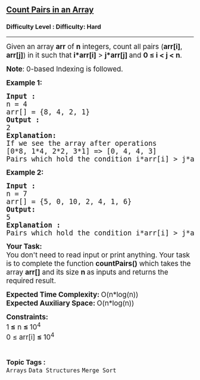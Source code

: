 <h2><a href="https://www.geeksforgeeks.org/problems/count-pairs-in-an-array4145/0">Count Pairs in an Array</a></h2><h3>Difficulty Level : Difficulty: Hard</h3><hr><div class="problems_problem_content__Xm_eO"><p><span style="font-size: 14pt;">Given an array <strong>arr</strong> of <strong>n</strong> integers, count all pairs (<strong>arr[i]</strong>,<strong> arr[j]</strong>) in it&nbsp;such that <strong>i*arr[i]</strong> &gt; <strong>j*arr[j] </strong>and <strong>0 ≤ i &lt; j &lt; n</strong>.</span></p>
<p><span style="font-size: 14pt;"><strong>Note</strong>: 0-based Indexing is followed.</span></p>
<p><span style="font-size: 14pt;"><strong>Example 1:</strong></span></p>
<pre><span style="font-size: 14pt;"><strong>Input :</strong>
n = 4<br>arr[] = {8, 4, 2, 1}
<strong>Output :</strong>
2<br><strong>Explanation:<br></strong>If we see the array after operations<br>[0*8, 1*4, 2*2, 3*1] =&gt; [0, 4, 4, 3]<br>Pairs which hold the condition i*arr[i] &gt; j*arr[j] are (4,1) and (2,1), so in total 2 pairs are available.</span></pre>
<p><span style="font-size: 14pt;"><strong>Example 2:</strong></span></p>
<pre><span style="font-size: 14pt;"><strong>Input :</strong>
n = 7<br>arr[] = {5, 0, 10, 2, 4, 1, 6}
<strong>Output:</strong>
5
<strong>Explanation :</strong>
Pairs which hold the condition i*arr[i] &gt; j*arr[j] are (10,2), (10,4), (10,1), (2,1) and (4,1), so in total 5 pairs are there.</span></pre>
<p><span style="font-size: 14pt;"><strong>Your Task:&nbsp;&nbsp;</strong><br>You don't need to read input or print anything. Your task is to complete the function&nbsp;<strong>countPairs()</strong> which takes the array <strong>arr[]</strong> and its size <strong>n</strong><strong> </strong>as inputs and returns the required result.</span></p>
<p><span style="font-size: 14pt;"><strong>Expected Time Complexity: </strong>O(n*log(n))<br><strong>Expected Auxiliary Space: </strong>O(n*log(n))</span></p>
<p><span style="font-size: 14pt;"><strong>Constraints:</strong><br>1<strong> ≤</strong> n&nbsp;<strong>≤ </strong>10<sup>4</sup><br>0 ≤ arr[i] <strong>≤ </strong>10<sup>4</sup></span></p></div><br><p><span style=font-size:18px><strong>Topic Tags : </strong><br><code>Arrays</code>&nbsp;<code>Data Structures</code>&nbsp;<code>Merge Sort</code>&nbsp;